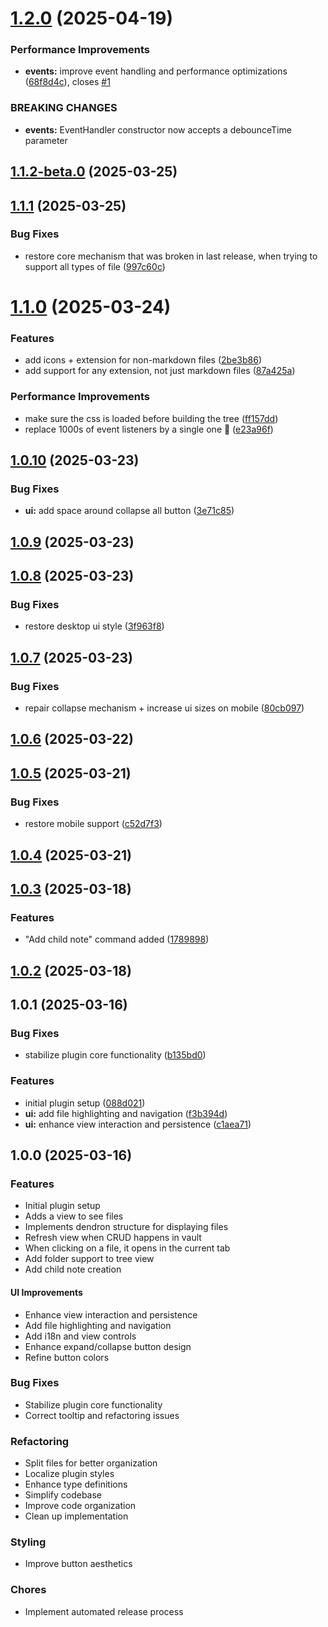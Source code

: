 # [1.2.0](https://github.com/jeansordes/tree-mapper/compare/1.1.2-beta.0...1.2.0) (2025-04-19)


### Performance Improvements

* **events:** improve event handling and performance optimizations ([68f8d4c](https://github.com/jeansordes/tree-mapper/commit/68f8d4c33c9fd5d660164876bd30c432f128a224)), closes [#1](https://github.com/jeansordes/tree-mapper/issues/1)


### BREAKING CHANGES

* **events:** EventHandler constructor now accepts a debounceTime parameter



## [1.1.2-beta.0](https://github.com/jeansordes/tree-mapper/compare/1.1.1...1.1.2-beta.0) (2025-03-25)



## [1.1.1](https://github.com/jeansordes/tree-mapper/compare/1.1.0...1.1.1) (2025-03-25)


### Bug Fixes

* restore core mechanism that was broken in last release, when trying to support all types of file ([997c60c](https://github.com/jeansordes/tree-mapper/commit/997c60c9bcdb374610abd93b270ebf347a430bc8))



# [1.1.0](https://github.com/jeansordes/tree-mapper/compare/1.0.10...1.1.0) (2025-03-24)


### Features

* add icons + extension for non-markdown files ([2be3b86](https://github.com/jeansordes/tree-mapper/commit/2be3b86cb663cd2746cc1f55f6f52e1d0cfb3f65))
* add support for any extension, not just markdown files ([87a425a](https://github.com/jeansordes/tree-mapper/commit/87a425a6717aa0b516461221e1a0d2b60dd7ecb1))


### Performance Improvements

* make sure the css is loaded before building the tree ([ff157dd](https://github.com/jeansordes/tree-mapper/commit/ff157dd53fcc747ec4895ccf53e9800fdf91f8db))
* replace 1000s of event listeners by a single one 💪 ([e23a96f](https://github.com/jeansordes/tree-mapper/commit/e23a96f265012152b71557e9dd8b614cb7478009))



## [1.0.10](https://github.com/jeansordes/tree-mapper/compare/1.0.9...1.0.10) (2025-03-23)


### Bug Fixes

* **ui:** add space around collapse all button ([3e71c85](https://github.com/jeansordes/tree-mapper/commit/3e71c8583236b87f88c71ad59548b88518f3e7f3))



## [1.0.9](https://github.com/jeansordes/tree-mapper/compare/1.0.8...1.0.9) (2025-03-23)



## [1.0.8](https://github.com/jeansordes/tree-mapper/compare/1.0.7...1.0.8) (2025-03-23)


### Bug Fixes

* restore desktop ui style ([3f963f8](https://github.com/jeansordes/tree-mapper/commit/3f963f8e54487d0e267b83eecf6ee0a7223a22b4))



## [1.0.7](https://github.com/jeansordes/tree-mapper/compare/1.0.6...1.0.7) (2025-03-23)


### Bug Fixes

* repair collapse mechanism + increase ui sizes on mobile ([80cb097](https://github.com/jeansordes/tree-mapper/commit/80cb097dbb1e011bf30822ec40e9760fa813be11))



## [1.0.6](https://github.com/jeansordes/tree-mapper/compare/1.0.5...1.0.6) (2025-03-22)



## [1.0.5](https://github.com/jeansordes/tree-mapper/compare/1.0.4...1.0.5) (2025-03-21)


### Bug Fixes

* restore mobile support ([c52d7f3](https://github.com/jeansordes/tree-mapper/commit/c52d7f3c67ca02ea73d45b1112b370033c369336))



## [1.0.4](https://github.com/jeansordes/tree-mapper/compare/1.0.3...1.0.4) (2025-03-21)



## [1.0.3](https://github.com/jeansordes/tree-mapper/compare/1.0.2...1.0.3) (2025-03-18)


### Features

* "Add child note" command added ([1789898](https://github.com/jeansordes/tree-mapper/commit/178989856c689a4b2835cbde109f8af810d1bf85))



## [1.0.2](https://github.com/jeansordes/tree-mapper/compare/1.0.1...1.0.2) (2025-03-18)



## 1.0.1 (2025-03-16)


### Bug Fixes

* stabilize plugin core functionality ([b135bd0](https://github.com/jeansordes/obsidian-another-dendron-plugin/commit/b135bd098e7161c14e0b2d10c2424f806183e809))


### Features

* initial plugin setup ([088d021](https://github.com/jeansordes/obsidian-another-dendron-plugin/commit/088d021c086abde044993536b92b421b7f16e7e1))
* **ui:** add file highlighting and navigation ([f3b394d](https://github.com/jeansordes/obsidian-another-dendron-plugin/commit/f3b394db02d4b63183e8be41d5787d7fe572cebc))
* **ui:** enhance view interaction and persistence ([c1aea71](https://github.com/jeansordes/obsidian-another-dendron-plugin/commit/c1aea71090129b6a947463e591f13cc4c10168b6))



## 1.0.0 (2025-03-16)

### Features

- Initial plugin setup
- Adds a view to see files
- Implements dendron structure for displaying files
- Refresh view when CRUD happens in vault
- When clicking on a file, it opens in the current tab
- Add folder support to tree view
- Add child note creation

#### UI Improvements
- Enhance view interaction and persistence
- Add file highlighting and navigation
- Add i18n and view controls
- Enhance expand/collapse button design
- Refine button colors

### Bug Fixes

- Stabilize plugin core functionality
- Correct tooltip and refactoring issues

### Refactoring

- Split files for better organization
- Localize plugin styles
- Enhance type definitions
- Simplify codebase
- Improve code organization
- Clean up implementation

### Styling

- Improve button aesthetics

### Chores

- Implement automated release process

